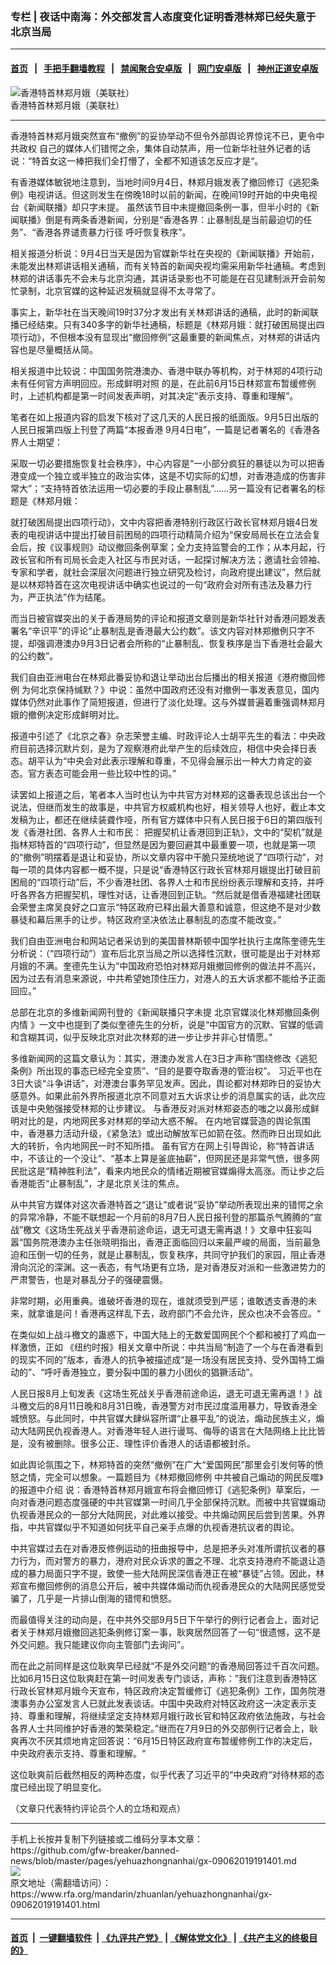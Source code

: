 ### 专栏 | 夜话中南海：外交部发言人态度变化证明香港林郑已经失意于北京当局
------------------------

#### [首页](https://github.com/gfw-breaker/banned-news/blob/master/README.md) &nbsp;&nbsp;|&nbsp;&nbsp; [手把手翻墙教程](https://github.com/gfw-breaker/guides/wiki) &nbsp;&nbsp;|&nbsp;&nbsp; [禁闻聚合安卓版](https://github.com/gfw-breaker/bn-android) &nbsp;&nbsp;|&nbsp;&nbsp; [网门安卓版](https://github.com/oGate2/oGate) &nbsp;&nbsp;|&nbsp;&nbsp; [神州正道安卓版](https://github.com/SzzdOgate/update) 



<div id="headerimg">
 <img alt="香港特首林郑月娥（美联社）" src="https://www.rfa.org/mandarin/zhuanlan/yehuazhongnanhai/gx-09062019191401.html/hc94a.jpg/@@images/0bf25726-60c8-4885-9bce-e15221a52af1.jpeg" title="香港特首林郑月娥（美联社）"/>
 <div id="headerimgcontents">
  <div id="headerimgcaption">
   <span>
    香港特首林郑月娥（美联社）
   </span>
   <!-- zoomattribute -->
  </div>
  <!-- headerimgcaption -->
 </div>
 <!-- headerimagecontents -->
</div>

<hr/>
<div id="storytext">
 <div>
  <div class="slot_header">
  </div>
 </div>
 <p>
  香港特首林郑月娥突然宣布“撤例”的妥协举动不但令外部舆论界惊诧不已，更令中共政权 自己的媒体人们错愕之余，集体自动禁声，用一位新华社驻外记者的话说：“特首女这一棒把我们全打懵了，全都不知道该怎反应才是“。
 </p>
 <p>
  有香港媒体敏锐地注意到，当地时间9月4日，林郑月娥发表了撤回修订《逃犯条例》电视讲话。但这则发生在傍晚18时以前的新闻，在晚间19时开始的中央电视台《新闻联播》却只字未提。 虽然该节目中未提撤回条例一事，但半小时的《新闻联播》倒是有两条香港新闻，分别是“香港各界：止暴制乱是当前最迫切的任务”、“香港各界谴责暴力行径 呼吁恢复秩序”。
 </p>
 <p>
  相关报道分析说：9月4日当天是因为官媒新华社在央视的《新闻联播》开始前，未能发出林郑讲话相关通稿，而有关特首的新闻央视均需采用新华社通稿。考虑到林郑的讲话事先不会未与北京沟通，其讲话录影也不可能是在召见建制派开会前匆忙录制，北京官媒的这种延迟发稿就显得不太寻常了。
 </p>
 <p>
  事实上，新华社在当天晚间19时37分才发出有关林郑讲话的通稿，此时的新闻联播已经结束。只有340多字的新华社通稿，标题是《林郑月娥：就打破困局提出四项行动》，不但根本没有显现出“撤回修例”这最重要的新闻焦点，对林郑的讲话内容也是尽量概括从简。
 </p>
 <p>
  相关报道中比较说：中国国务院港澳办、香港中联办等机构，对于林郑的4项行动未有任何官方声明回应。形成鲜明对照 的是，在此前6月15日林郑宣布暂缓修例时，上述机构都是第一时间发表声明，对其决定“表示支持、尊重和理解”。
 </p>
 <p>
  笔者在如上报道内容的启发下核对了这几天的人民日报的纸面版。9月5日出版的人民日报第四版上刊登了两篇“本报香港 9月4日电”，一篇是记者署名的《香港各界人士期望：
 </p>
 <p>
  采取一切必要措施恢复社会秩序》，中心内容是“一小部分疯狂的暴徒以为可以把香港变成一个独立或半独立的政治实体，这是不切实际的幻想，对香港造成的伤害非常大”；“支持特首依法运用一切必要的手段止暴制乱”……另一篇没有记者署名的标题是《林郑月娥：
 </p>
 <p>
  就打破困局提出四项行动》，文中内容把香港特别行政区行政长官林郑月娥4日发表的电视讲话中提出打破目前困局的四项行动精简介绍为“保安局局长在立法会复会后，按《议事规则》动议撤回条例草案；全力支持监警会的工作；从本月起，行政长官和所有司局长会走入社区与市民对话，一起探讨解决方法；邀请社会领袖、专家和学者，就社会深层次问题进行独立研究及检讨，向政府提出建议”，然后就是以林郑特首在这次电视讲话中确实也说过的一句“政府会对所有违法及暴力行为，严正执法”作为结尾。
 </p>
 <p>
  而当日被官媒突出的关于香港局势的评论和报道文章则是新华社针对香港问题发表署名“辛识平”的评论“止暴制乱是香港最大公约数”。该文内容对林郑撤例只字不提，却强调港澳办9月3日记者会所称的“止暴制乱、恢复秩序是当下香港社会最大的公约数”。
 </p>
 <p>
  我们自由亚洲电台在林郑此番妥协和退让举动出台后播出的相关报道《港府撤回修例 为何北京保持缄默？》中说：虽然中国政府还没有对撤例一事发表意见，国内媒体仍然对此事作了简短报道，但进行了淡化处理。这与外媒普遍着重强调林郑月娥的撤例决定形成鲜明对比。
 </p>
 <p>
  报道中引述了《北京之春》杂志荣誉主编、时政评论人士胡平先生的看法：中央政府目前选择沉默片刻，是为了观察港府此举产生的后续效应，相信中央会择日表态。胡平认为“中央会对此表示理解和尊重，不见得会展示出一种大力肯定的姿态。官方表态可能会用一些比较中性的词。”
 </p>
 <p>
  读罢如上报道之后，笔者本人当时也认为中共官方对林郑的这番表现总该出台一个说法，但继而发生的故事是，中共官方权威机构也好，相关领导人也好，截止本文发稿为止，都还在继续装聋作哑，所有官方媒体中只有人民日报于6日的第四版刊发《香港社团、各界人士和市民： 把握契机让香港回到正轨》，文中的“契机”就是指林郑特首的“四项行动”，但显然是因为要回避其中最重要一项，也就是第一项的“撤例”明摆着是退让和妥协，所以文章内容中干脆只笼统地说了“四项行动”，对每一项的具体内容都一概不提，只是说“香港特区行政长官林郑月娥提出打破目前困局的“四项行动”后，不少香港社团、各界人士和市民纷纷表示理解和支持，并呼吁各界各方把握契机，理性对话，让香港回到正轨。“然后就是借香港福建社团联会荣誉主席吴良好之口宣示“特区政府已释出最大善意和诚意，但这绝不是对少数暴徒和幕后黑手的让步。特区政府坚决依法止暴制乱的态度不能改变。”
 </p>
 <p>
  我们自由亚洲电台和网站记者采访到的美国普林斯顿中国学社执行主席陈奎德先生分析说：（“四项行动”）宣布后北京当局之所以选择性沉默，很可能是出于对林郑月娥的不满。奎德先生认为“中国政府恐怕对林郑月娥撤回修例的做法并不高兴，因为过去有消息来源说，中共希望她顶住压力，对港人的五大诉求都不能给予正面回应。”
 </p>
 <p>
  总部在北京的多维新闻网刊登的《新闻联播只字未提 北京官媒淡化林郑撤回条例内情 》一文中也提到了类似奎德先生的分析，说是“中国官方的沉默、官媒的低调和含糊其词，似乎反映北京对此次林郑的进一步让步并非心甘情愿。”
 </p>
 <p>
  多维新闻网的这篇文章认为：其实，港澳办发言人在3日才声称“围绕修改《逃犯条例》所出现的事态已经完全变质”、“目的是要夺取香港的管治权”。 习近平也在3日大谈“斗争讲话”，对港澳台事务罕见发声。因此，舆论都对林郑昨日的妥协大感意外。如果此前外界所报道北京不同意对五大诉求让步的消息属实的话，此次应该是中央勉强接受林郑的让步建议。 与香港反对派对林郑姿态的嗤之以鼻形成鲜明对比的是，内地网民多对林郑的举动大惑不解。 在内地官媒营造的舆论氛围中，香港暴力活动升级，《紧急法》或出动解放军已如箭在弦。然而昨日出现如此大的转折，令内地网民一时不知所措。 虽有官方在网上引导舆论，称“特首讲话中，不该让的一个没让”、“基本上算是釜底抽薪”，但网民还是非常气愤，很多网民批这是“精神胜利法”，看来内地民众的情绪近期被官媒煽得太高涨。而让步之后香港能否“止暴制乱”，才是北京关注的焦点。
 </p>
 <p>
  从中共官方媒体对这次香港特首之“退让”或者说“妥协”举动所表现出来的错愕之余的异常冷静，不能不联想起一个月前的8月7日人民日报刊登的那篇杀气腾腾的“宣战”檄文《这场生死战关乎香港前途命运，退无可退无需再退！》文章中狂妄叫嚣“国务院港澳办主任张晓明指出，香港正面临回归以来最严峻的局面，当前最急迫和压倒一切的任务，就是止暴制乱，恢复秩序，共同守护我们的家园，阻止香港滑向沉沦的深渊。这一表态，有气场更有立场，是对香港反对派和一些激进势力的严肃警告，也是对暴乱分子的强硬震慑。
 </p>
 <p>
  非常时期，必用重典。谁破坏香港的现在，谁就须受到严惩；谁敢透支香港的未来，就拿谁是问！香港再这样乱下去，政府部门不会允许，民众也决不会答应。“
 </p>
 <p>
  在类似如上战斗檄文的蛊惑下，中国大陆上的无数爱国网民个个都和被打了鸡血一样激愤，正如 《纽约时报》相关文章中所说：中共当局“制造了一个与在香港看到的现实不同的”版本，香港人的抗争被描述成“是一场没有居民支持、受外国特工煽动的”、“呼吁香港独立，要分裂中国的暴力小团伙的猖獗活动”。
 </p>
 <p>
  人民日报8月上旬发表《这场生死战关乎香港前途命运，退无可退无需再退！》战斗檄文后的8月11日晚和8月31日晚，香港警方对市民过度滥用暴力，导致香港全城愤怒。与此同时，中共官媒大肆纵容所谓“止暴平乱”的说法，煽动民族主义，煽动大陆网民仇视香港人。对香港年轻人进行谩骂、侮辱的语言在大陆网络上比比皆是，没有被删除。很多公正、理性评价香港人的话语都被封杀。
 </p>
 <p>
  如此舆论氛围之下，林郑特首的突然“撤例”在广大“爱国网民”那里会引发何等的愤怒之情，完全可以想象。一篇题目为《林郑撤回修例 中共被自己煽动的网民反噬》的报道中介绍 说：香港特首林郑月娥宣布将会撤回修订《逃犯条例》草案后，一向对香港问题态度强硬的中共官媒第一时间几乎全部保持沉默。而被中共官媒煽动仇视香港民众的一部分大陆网民，对此难以接受。中共煽动网民后尝到苦果。外界指，中共官媒似乎不知道如何抚平自己亲手点爆的仇视香港抗议者的舆论。
 </p>
 <p>
  中共官媒过去在对香港反修例运动的扭曲报导中，总是把矛头对准所谓抗议者的暴力行为，而对警方的暴力，港府对民众诉求的置之不理、北京支持港府不能退让造成的暴力局面只字不提，致使一些大陆网民深信香港正在被“暴徒”占领。因此，林郑宣布撤回修例的消息公开后，被中共媒体煽动而仇视香港民众的大陆网民感觉受骗了，几乎是一片排山倒海的错愕和愤怒。
 </p>
 <p>
  而最值得关注的动向是，在中共外交部9月5日下午举行的例行记者会上，面对记者关于林郑月娥撤回逃犯条例修订案一事，耿爽居然回答了一句“很遗憾，这不是外交问题。我只能建议你向主管部门去询问”。
 </p>
 <p>
  而在此之前同样是这位耿爽早已经就“不是外交问题“的香港局回答过千百次问题。比如6月15日这位耿爽赶在第一时间发表专门谈话，声称：”我们注意到香港特区行政长官林郑月娥今天宣布，特区政府决定暂缓修订《逃犯条例》工作，国务院港澳事务办公室发言人已就此发表谈话。中国中央政府对特区政府这一决定表示支持、尊重和理解，将继续坚定支持林郑月娥行政长官和特区政府依法施政，与社会各界人士共同维护好香港的繁荣稳定。”继而在7月9日的外交部例行记者会上，耿爽再次不厌其烦地肯定回答说：“6月15日特区政府宣布暂缓修例工作的决定后，中央政府表示支持、尊重和理解。“
 </p>
 <p>
  这位耿爽前后截然相反的两种态度，似乎代表了习近平的“中央政府“对待林郑的态度已经出现了明显变化。
 </p>
 <p>
  （文章只代表特约评论员个人的立场和观点）
 </p>
</div>

<hr/>
手机上长按并复制下列链接或二维码分享本文章：<br/>
https://github.com/gfw-breaker/banned-news/blob/master/pages/yehuazhongnanhai/gx-09062019191401.md <br/>
<a href='https://github.com/gfw-breaker/banned-news/blob/master/pages/yehuazhongnanhai/gx-09062019191401.md'><img src='https://github.com/gfw-breaker/banned-news/blob/master/pages/yehuazhongnanhai/gx-09062019191401.md.png'/></a> <br/>
原文地址（需翻墙访问）：https://www.rfa.org/mandarin/zhuanlan/yehuazhongnanhai/gx-09062019191401.html


------------------------
#### [首页](https://github.com/gfw-breaker/banned-news/blob/master/README.md) &nbsp;|&nbsp; [一键翻墙软件](https://github.com/gfw-breaker/nogfw/blob/master/README.md) &nbsp;| [《九评共产党》](https://github.com/gfw-breaker/9ping.md/blob/master/README.md#九评之一评共产党是什么) | [《解体党文化》](https://github.com/gfw-breaker/jtdwh.md/blob/master/README.md) | [《共产主义的终极目的》](https://github.com/gfw-breaker/gczydzjmd.md/blob/master/README.md)


<img src='http://gfw-breaker.win/banned-news/pages/yehuazhongnanhai/gx-09062019191401.md' width='0px' height='0px'/>